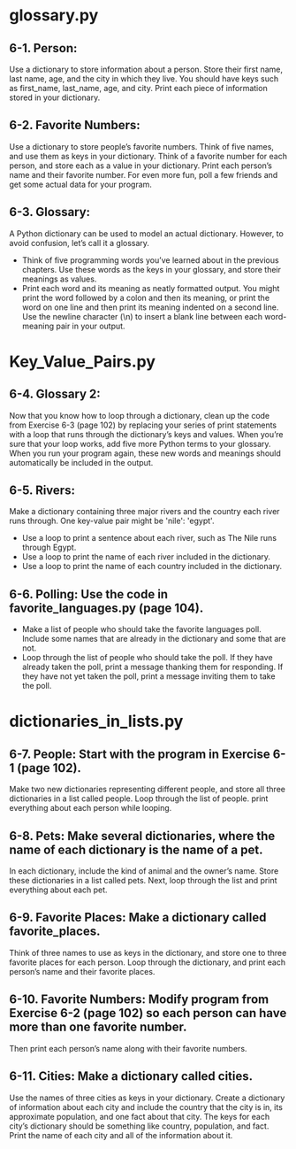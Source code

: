 # glossary.py
## 6-1. Person: 
Use a dictionary to store information about a person. Store their first name, last name, age, and the city in which they live. You should have keys such as first_name, last_name, age, and city. Print each piece of information stored in your dictionary.
## 6-2. Favorite Numbers: 
Use a dictionary to store people’s favorite numbers. Think of five names, and use them as keys in your dictionary. Think of a favorite number for each person, and store each as a value in your dictionary. Print each person’s name and their favorite number. For even more fun, poll a few friends and get some actual data for your program.
## 6-3. Glossary: 
A Python dictionary can be used to model an actual dictionary. However, to avoid confusion, let’s call it a glossary.
* Think of five programming words you’ve learned about in the previous chapters. Use these words as the keys in your glossary, and store their meanings as values.
*  Print each word and its meaning as neatly formatted output. You might print the word followed by a colon and then its meaning, or print the word on one line and then print its meaning indented on a second line. Use the newline character (\n) to insert a blank line between each word-meaning pair in your output.
# Key_Value_Pairs.py
## 6-4. Glossary 2: 
Now that you know how to loop through a dictionary, clean up the code from Exercise 6-3 (page 102) by replacing your series of print statements with a loop that runs through the dictionary’s keys and values. When you’re sure that your loop works, add five more Python terms to your glossary. When you run your program again, these new words and meanings should automatically be included in the output.
## 6-5. Rivers: 
Make a dictionary containing three major rivers and the country each river runs through. One key-value pair might be 'nile': 'egypt'.
* Use a loop to print a sentence about each river, such as The Nile runs through Egypt.
* Use a loop to print the name of each river included in the dictionary.
* Use a loop to print the name of each country included in the dictionary.
## 6-6. Polling: Use the code in favorite_languages.py (page 104).
* Make a list of people who should take the favorite languages poll. Include some names that are already in the dictionary and some that are not.
* Loop through the list of people who should take the poll. If they have already taken the poll, print a message thanking them for responding. If they have not yet taken the poll, print a message inviting them to take the poll.
# dictionaries_in_lists.py
## 6-7. People: Start with the program in Exercise 6-1 (page 102). 
Make two new dictionaries representing different people, and store all three dictionaries in a list called people. Loop through the list of people. print everything about each person while looping.
## 6-8. Pets: Make several dictionaries, where the name of each dictionary is the name of a pet. 
In each dictionary, include the kind of animal and the owner’s name. Store these dictionaries in a list called pets. Next, loop through the list and print everything about each pet.
## 6-9. Favorite Places: Make a dictionary called favorite_places. 
Think of three names to use as keys in the dictionary, and store one to three favorite places for each person. Loop through the dictionary, and print each person’s name and their favorite places.
## 6-10. Favorite Numbers: Modify program from Exercise 6-2 (page 102) so each person can have more than one favorite number. 
Then print each person’s name along with their favorite numbers.
## 6-11. Cities: Make a dictionary called cities. 
Use the names of three cities as keys in your dictionary. Create a dictionary of information about each city and include the country that the city is in, its approximate population, and one fact about that city. The keys for each city’s dictionary should be something like country, population, and fact. Print the name of each city and all of the information about it.
